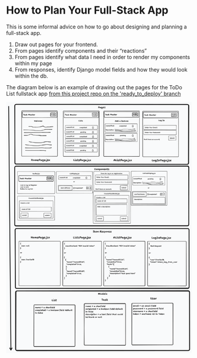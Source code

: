# How to Plan Your Full-Stack App

This is some informal advice on how to go about designing and planning a full-stack app.

1. Draw out pages for your frontend.
2. From pages identify components and their “reactions”
3. From pages identify what data I need in order to render my components within my page
4. From responses, identify Django model fields and how they would look within the db.

The diagram below is an example of drawing out the pages for the ToDo List fullstack app [from this project repo on the 'ready_to_deploy' branch](https://github.com/Code-Platoon-Curriculum/deployment-app/tree/ready_to_deploy)

![how-to-plan-your-app-todo-list-example](./page-resources/how-to-plan-your-full-stack-app-todo-list-example.png)